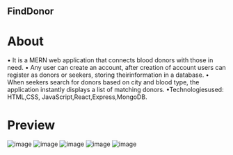 ## FindDonor

# About
• It is a MERN web application that connects blood donors with those in need.
• Any user can create an account, after creation of account users can register as donors or seekers, storing theirinformation in a database.
• When seekers search for donors based on city and blood type, the application instantly displays a list of matching donors.
•Technologiesused: HTML,CSS, JavaScript,React,Express,MongoDB.

# Preview
![image](https://github.com/karthik6325/FindDonor/assets/60821631/c00322ff-a184-4d6f-8aef-59f5f6f4dc21)
![image](https://github.com/karthik6325/FindDonor/assets/60821631/064ef967-cee7-4bcd-9938-c151c7e2ee57)
![image](https://github.com/karthik6325/FindDonor/assets/60821631/6a7696df-6526-465c-915f-61ad3be766cc)
![image](https://github.com/karthik6325/FindDonor/assets/60821631/a3ee4285-1e54-48ca-b582-ccafd96070d6)
![image](https://github.com/karthik6325/FindDonor/assets/60821631/26221013-e113-4bfe-addd-0136e844c19f)

